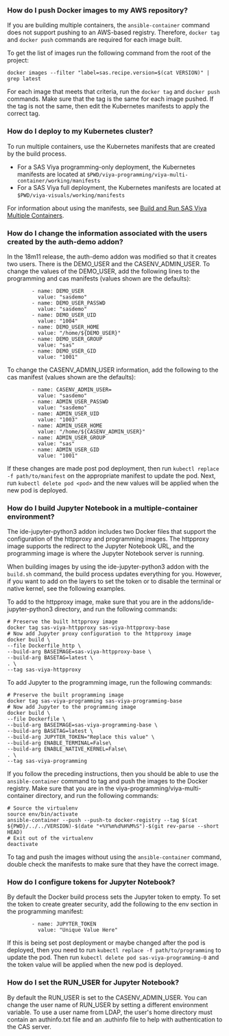 ### How do I push Docker images to my AWS repository?

If you are building multiple containers, the `ansible-container` command does not support pushing to an AWS-based registry. Therefore, `docker tag` and `docker push` commands are required for each image built.

To get the list of images run the following command from the root of the project:

```
docker images --filter "label=sas.recipe.version=$(cat VERSION)" | grep latest
```

For each image that meets that criteria, run the `docker tag` and `docker push` commands. Make sure that the tag is the same for each image pushed. If the tag is not the same, then edit the Kubernetes manifests to apply the correct tag.

### How do I deploy to my Kubernetes cluster?

To run multiple containers, use the Kubernetes manifests that are created by the build process.

   * For a SAS Viya programming-only deployment, the Kubernetes manifests are located at `$PWD/viya-programming/viya-multi-container/working/manifests`
   * For a SAS Viya full deployment, the Kubernetes manifests are located at `$PWD/viya-visuals/working/manifests`

For information about using the manifests, see [Build and Run SAS Viya Multiple Containers](https://github.com/sassoftware/sas-container-recipes/wiki/Build-and-Run-SAS-Viya-Multiple-Containers).

### How do I change the information associated with the users created by the auth-demo addon?

In the 18m11 release, the auth-demo addon was modified so that it creates two users. There is the DEMO_USER and the CASENV_ADMIN_USER. To change the values of the DEMO_USER, add the following lines to the programming and cas manifests (values shown are the defaults): 

```
        - name: DEMO_USER
          value: "sasdemo"
        - name: DEMO_USER_PASSWD
          value: "sasdemo"
        - name: DEMO_USER_UID
          value: "1004"
        - name: DEMO_USER_HOME
          value: "/home/${DEMO_USER}"
        - name: DEMO_USER_GROUP
          value: "sas"
        - name: DEMO_USER_GID
          value: "1001"
```
To change the CASENV_ADMIN_USER information, add the following to the cas manifest (values shown are the defaults): 
```
        - name: CASENV_ADMIN_USER=
          value: "sasdemo"
        - name: ADMIN_USER_PASSWD
          value: "sasdemo"
        - name: ADMIN_USER_UID
          value: "1003"
        - name: ADMIN_USER_HOME
          value: "/home/${CASENV_ADMIN_USER}"
        - name: ADMIN_USER_GROUP
          value: "sas"
        - name: ADMIN_USER_GID
          value: "1001"
```
If these changes are made post pod deployment, then run `kubectl replace -f path/to/manifest` on the appropriate manifest to update the pod. Next, run `kubectl delete pod <pod>` and the new values will be applied when the new pod is deployed.

### How do I build Jupyter Notebook in a multiple-container environment?

The ide-jupyter-python3 addon includes two Docker files that support the configuration of the httpproxy and programming images. The httpproxy image supports the redirect to the Jupyter Notebook URL, and the programming image is where the Jupyter Notebook server is running.

When building images by using the ide-jupyter-python3 addon with the `build.sh` command, the build process updates everything for you. However, if you want to add on the layers to set the token or to disable the terminal or native kernel, see the following examples.

To add to the httpproxy image, make sure that you are in the addons/ide-jupyter-python3 directory, and run the following commands:

```
# Preserve the built httpproxy image
docker tag sas-viya-httpproxy sas-viya-httpproxy-base
# Now add Jupyter proxy configuration to the httpproxy image 
docker build \
--file Dockerfile_http \
--build-arg BASEIMAGE=sas-viya-httpproxy-base \
--build-arg BASETAG=latest \
. \
--tag sas-viya-httpproxy
```

To add Jupyter to the programming image, run the following commands:

```
# Preserve the built programming image
docker tag sas-viya-programming sas-viya-programming-base
# Now add Jupyter to the programming image 
docker build \
--file Dockerfile \
--build-arg BASEIMAGE=sas-viya-programming-base \
--build-arg BASETAG=latest \
--build-arg JUPYTER_TOKEN="Replace this value" \
--build-arg ENABLE_TERMINAL=False\
--build-arg ENABLE_NATIVE_KERNEL=False\
. \
--tag sas-viya-programming
```

If you follow the preceding instructions, then you should be able to use the `ansible-container` command to tag and push the images to the Docker registry. Make sure that you are in the viya-programming/viya-multi-container directory, and run the following commands:

```
# Source the virtualenv
source env/bin/activate
ansible-container --push --push-to docker-registry --tag $(cat ${PWD}/../../VERSION)-$(date "+%Y%m%d%H%M%S")-$(git rev-parse --short HEAD)
# Exit out of the virtualenv
deactivate
```

To tag and push the images without using the `ansible-container` command, double check the manifests to make sure that they have the correct image.

### How do I configure tokens for Jupyter Notebook?

By default the Docker build process sets the Jupyter token to empty. To set the token to create greater security, add the following to the env section in the programming manifest:

```
        - name: JUPYTER_TOKEN
          value: "Unique Value Here"
```

If this is being set post deployment or maybe changed after the pod is deployed, then you need to run `kubectl replace -f path/to/programming` to update the pod. Then run `kubectl delete pod sas-viya-programming-0` and the token value will be applied when the new pod is deployed.

### How do I set the RUN_USER for Jupyter Notebook?

By default the RUN_USER is set to the CASENV_ADMIN_USER. You can change the user name of RUN_USER by setting a different environment variable. To use a user name from LDAP, the user's home directory must contain an authinfo.txt file and an .authinfo file to help with authentication to the CAS server.